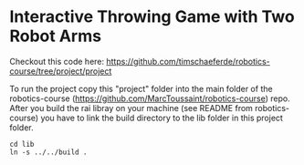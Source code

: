 # Interactive Throwing Game with Two Robot Arms

Checkout this code here: https://github.com/timschaeferde/robotics-course/tree/project/project

To run the project copy this "project" folder into the main folder of the robotics-course (https://github.com/MarcToussaint/robotics-course) repo.
After you build the rai libray on your machine (see README from robotics-course) you have to link the build directory to the lib folder in this project folder.

```
cd lib
ln -s ../../build .
```
